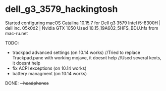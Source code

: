 # dell_g3_3579_hackingtosh

Started configuring macOS Catalina 10.15.7 for Dell g3 3579 Intel i5-8300H | dell inc. 05k0d2 | Nvidia GTX 1050 Used 10.15_19A602_5HFS_BDU.hfs from mac-ru.net

TODO:
- trackpad advanced settings (on 10.14 works)
  //Tried to replace Trackpad.pane with working mojave, it doesnt help
  //Used several kexts, it doesnt help
- fix ACPI exceptions (on 10.14 works)
- battery managment (on 10.14 works)

DONE: 
~~- headphones~~
